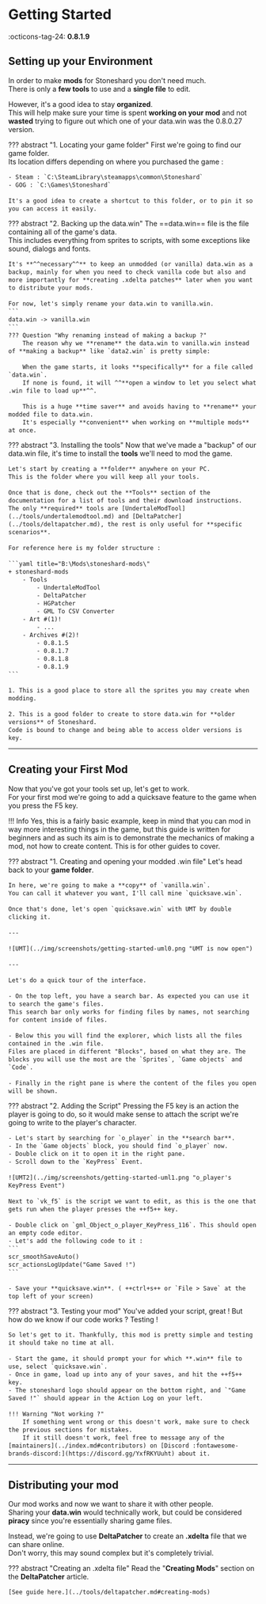 # Getting Started

:octicons-tag-24: **0.8.1.9**

## Setting up your Environment

In order to make **mods** for Stoneshard you don't need much.  
There is only a **few tools** to use and a **single file** to edit.

However, it's a good idea to stay **organized**.  
This will help make sure your time is spent **working on your mod** and not **wasted** trying to figure out which one of your data.win was the 0.8.0.27 version.

??? abstract "1. Locating your game folder"
    First we're going to find our game folder.  
    Its location differs depending on where you purchased the game :  

    - Steam : `C:\SteamLibrary\steamapps\common\Stoneshard`
    - GOG : `C:\Games\Stoneshard`

    It's a good idea to create a shortcut to this folder, or to pin it so you can access it easily.

??? abstract "2. Backing up the data.win"
    The ==data.win== file is the file containing all of the game's data.  
    This includes everything from sprites to scripts, with some exceptions like sound, dialogs and fonts.

    It's **^^necessary^^** to keep an unmodded (or vanilla) data.win as a backup, mainly for when you need to check vanilla code but also and more importantly for **creating .xdelta patches** later when you want to distribute your mods.

    For now, let's simply rename your data.win to vanilla.win.
    ```
    data.win -> vanilla.win
    ```
    ??? Question "Why renaming instead of making a backup ?"
        The reason why we **rename** the data.win to vanilla.win instead of **making a backup** like `data2.win` is pretty simple:

        When the game starts, it looks **specifically** for a file called `data.win`.  
        If none is found, it will ^^**open a window to let you select what .win file to load up**^^.

        This is a huge **time saver** and avoids having to **rename** your modded file to data.win.  
        It's especially **convenient** when working on **multiple mods** at once.

??? abstract "3. Installing the tools"
    Now that we've made a "backup" of our data.win file, it's time to install the **tools** we'll need to mod the game.

    Let's start by creating a **folder** anywhere on your PC.  
    This is the folder where you will keep all your tools.

    Once that is done, check out the **Tools** section of the documentation for a list of tools and their download instructions.  
    The only **required** tools are [UndertaleModTool](../tools/undertalemodtool.md) and [DeltaPatcher](../tools/deltapatcher.md), the rest is only useful for **specific scenarios**.

    For reference here is my folder structure :

    ```yaml title="B:\Mods\stoneshard-mods\"
    + stoneshard-mods
        - Tools
            - UndertaleModTool
            - DeltaPatcher
            - HGPatcher
            - GML To CSV Converter
        - Art #(1)!
            - ...
        - Archives #(2)!
            - 0.8.1.5
            - 0.8.1.7
            - 0.8.1.8
            - 0.8.1.9
    ```

    1. This is a good place to store all the sprites you may create when modding.

    2. This is a good folder to create to store data.win for **older versions** of Stoneshard.  
    Code is bound to change and being able to access older versions is key.

---

## Creating your First Mod

Now that you've got your tools set up, let's get to work.  
For your first mod we're going to add a quicksave feature to the game when you press the F5 key.

!!! Info
    Yes, this is a fairly basic example, keep in mind that you can mod in way more interesting things in the game, but this guide is written for beginners and as such its aim is to demonstrate the mechanics of making a mod, not how to create content. This is for other guides to cover.

??? abstract "1. Creating and opening your modded .win file"
    Let's head back to your **game folder**.

    In here, we're going to make a **copy** of `vanilla.win`.     
    You can call it whatever you want, I'll call mine `quicksave.win`.

    Once that's done, let's open `quicksave.win` with UMT by double clicking it.

    ---

    ![UMT](../img/screenshots/getting-started-uml0.png "UMT is now open")

    ---

    Let's do a quick tour of the interface.

    - On the top left, you have a search bar. As expected you can use it to search the game's files.  
    This search bar only works for finding files by names, not searching for content inside of files.

    - Below this you will find the explorer, which lists all the files contained in the .win file.
    Files are placed in different "Blocks", based on what they are. The blocks you will use the most are the `Sprites`, `Game objects` and `Code`.

    - Finally in the right pane is where the content of the files you open will be shown.

??? abstract "2. Adding the Script"
    Pressing the F5 key is an action the player is going to do, so it would make sense to attach the script we're going to write to the player's character.

    - Let's start by searching for `o_player` in the **search bar**.  
    - In the `Game objects` block, you should find `o_player` now.  
    - Double click on it to open it in the right pane.
    - Scroll down to the `KeyPress` Event.

    ![UMT2](../img/screenshots/getting-started-uml1.png "o_player's KeyPress Event")

    Next to `vk_f5` is the script we want to edit, as this is the one that gets run when the player presses the ++f5++ key.

    - Double click on `gml_Object_o_player_KeyPress_116`. This should open an empty code editor.
    - Let's add the following code to it :  
    ```
    scr_smoothSaveAuto()
    scr_actionsLogUpdate("Game Saved !")
    ```

    - Save your **quicksave.win**. ( ++ctrl+s++ or `File > Save` at the top left of your screen)

??? abstract "3. Testing your mod"
    You've added your script, great ! But how do we know if our code works ? Testing !

    So let's get to it. Thankfully, this mod is pretty simple and testing it should take no time at all.

    - Start the game, it should prompt your for which **.win** file to use, select `quicksave.win`.
    - Once in game, load up into any of your saves, and hit the ++f5++ key.
    - The stoneshard logo should appear on the bottom right, and `"Game Saved !"` should appear in the Action Log on your left.

    !!! Warning "Not working ?"
        If something went wrong or this doesn't work, make sure to check the previous sections for mistakes.  
        If it still doesn't work, feel free to message any of the [maintainers](../index.md#contributors) on [Discord :fontawesome-brands-discord:](https://discord.gg/YxfRKYUuht) about it.
    
---

## Distributing your mod

Our mod works and now we want to share it with other people.  
Sharing your **data.win** would technically work, but could be considered **piracy** since you're essentially sharing game files.

Instead, we're going to use **DeltaPatcher** to create an **.xdelta** file that we can share online.  
Don't worry, this may sound complex but it's completely trivial.

??? abstract "Creating an .xdelta file"
    Read the "**Creating Mods**" section on the **DeltaPatcher** article.

    [See guide here.](../tools/deltapatcher.md#creating-mods)
